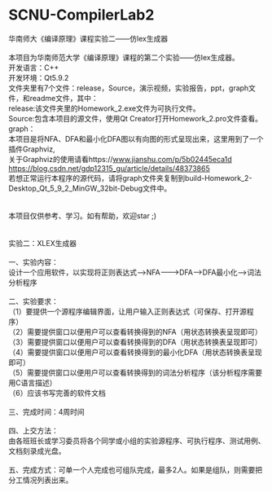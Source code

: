 # SCNU-CompilerLab2
华南师大《编译原理》课程实验二——仿lex生成器<br>
<br>
本项目为华南师范大学《编译原理》课程的第二个实验——仿lex生成器。<br>
开发语言：C++<br>
开发环境：Qt5.9.2<br>
文件夹里有7个文件：release，Source，演示视频，实验报告，ppt，graph文件，和readme文件，其中：<br>
release:该文件夹里的Homework_2.exe文件为可执行文件。<br>
Source:包含本项目的源文件，使用Qt Creator打开Homework_2.pro文件查看。<br>
graph：<br>
本项目是将NFA、DFA和最小化DFA图以有向图的形式呈现出来，这里用到了一个插件Graphviz,<br>
关于Graphviz的使用请看https://www.jianshu.com/p/5b02445eca1d
https://blog.csdn.net/gdp12315_gu/article/details/48373865<br>
若想正常运行本程序的源代码，请将graph文件夹复制到build-Homework_2-Desktop_Qt_5_9_2_MinGW_32bit-Debug文件中。<br>
<br><br>
本项目仅供参考、学习。如有帮助，欢迎star ;)<br>
<br>
<br>
 实验二：XLEX生成器<br>
<br>
一、实验内容：<br>
设计一个应用软件，以实现将正则表达式-->NFA--->DFA-->DFA最小化-->词法分析程序<br>
<br>
二、实验要求：<br>
 （1）要提供一个源程序编辑界面，让用户输入正则表达式（可保存、打开源程序）<br>
 （2）需要提供窗口以便用户可以查看转换得到的NFA（用状态转换表呈现即可）<br>
 （3）需要提供窗口以便用户可以查看转换得到的DFA（用状态转换表呈现即可）<br>
 （4）需要提供窗口以便用户可以查看转换得到的最小化DFA（用状态转换表呈现即可）<br>
 （5）需要提供窗口以便用户可以查看转换得到的词法分析程序（该分析程序需要用C语言描述）<br>
 （6）应该书写完善的软件文档<br>
<br>
三、完成时间：4周时间<br>
<br>
四、上交方法：<br>
    由各班班长或学习委员将各个同学或小组的实验源程序、可执行程序、测试用例、文档刻录成光盘。<br>
<br>
五、完成方式：可单一个人完成也可组队完成，最多2人。如果是组队，则需要把分工情况列表出来。<br>




